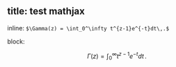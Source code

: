 title: test mathjax
---

inline: `$\Gamma(z) = \int_0^\infty t^{z-1}e^{-t}dt\,.$`

block:

$$
\Gamma(z) = \int_0^\infty t^{z-1}e^{-t}dt\,.
$$
